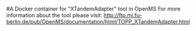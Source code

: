 #A Docker container for "XTandemAdapter" tool in OpenMS
For more information about the tool please visit:
http://ftp.mi.fu-berlin.de/pub/OpenMS/documentation/html/TOPP_XTandemAdapter.html
